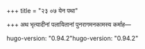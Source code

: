 +++
title = "२३ ०७ येन पथा"

+++
अथ भृत्यादीनां पलायितानां पुनरागमनकामस्य कर्माह—

hugo-version: "0.94.2"hugo-version: "0.94.2"